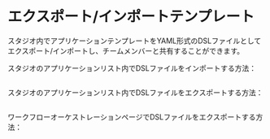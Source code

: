 # エクスポート/インポートテンプレート

スタジオ内でアプリケーションテンプレートをYAML形式のDSLファイルとしてエクスポート/インポートし、チームメンバーと共有することができます。

スタジオのアプリケーションリスト内でDSLファイルをインポートする方法：

<figure><img src="https://assets-docs.dify.ai/img/jp/workflow/9493a0045a5bad1accbd18ce995ee4b9.webp" alt=""><figcaption></figcaption></figure>

スタジオのアプリケーションリスト内でDSLファイルをエクスポートする方法：

<figure><img src="https://assets-docs.dify.ai/img/jp/workflow/1bce63740febd63397a843768f8a76e4.webp" alt=""><figcaption></figcaption></figure>

ワークフローオーケストレーションページでDSLファイルをエクスポートする方法：

<figure><img src="https://assets-docs.dify.ai/img/jp/workflow/b2bc23f3b09f570fce58b5af6539c35d.webp" alt=""><figcaption></figcaption></figure>

